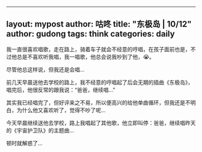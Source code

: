 
---
layout: mypost
author: 咕咚
title: "东极岛 | 10/12"
author: gudong
tags:  think
categories: daily
---

我一直很喜欢唱歌，走在路上，骑着车子就会不经意的哼唱，在孩子面前也是，不过他总是不喜欢听我唱，我一唱歌，他总会说我吵到了他，😭。

尽管他总这样说，但我还是会唱…

前几天早晨送他去学校的路上，我不经意的哼唱起了后会无期的插曲《东极岛》，唱完后，他很反常的跟我说：“爸爸，继续唱…”

其实我已经唱完了，但好评来之不易，所以便高兴的给他单曲循环，但我还是不明白，为什么他又喜欢听了，觉得不吵了呢…

今天早晨继续送他去学校，路上我唱起了其他歌，他立即叫停：爸爸，继续唱昨天的《宇宙护卫队》的主题曲…

顿时就解惑了…